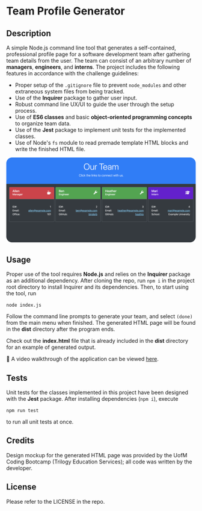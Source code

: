 # Team Profile Generator

## Description

A simple Node.js command line tool that generates a self-contained, professional profile page for a software development team after gathering team details from the user. The team can consist of an arbitrary number of **managers**, **engineers**, and **interns**. The project includes the following features in accordance with the challenge guidelines:
- Proper setup of the `.gitignore` file to prevent `node_modules` and other extraneous system files from being tracked.
- Use of the **Inquirer** package to gather user input.
- Robust command line UX/UI to guide the user through the setup process.
- Use of **ES6 classes** and basic **object-oriented programming concepts** to organize team data.
- Use of the **Jest** package to implement unit tests for the implemented classes.
- Use of Node's `fs` module to read premade template HTML blocks and write the finished HTML file.

![A screenshot shows an example of the generated HTML file.](./images/readme_screenshot.png)

## Usage

Proper use of the tool requires **Node.js** and relies on the **Inquirer** package as an additional dependency. After cloning the repo, run `npm i` in the project root directory to install Inquirer and its dependencies. Then, to start using the tool, run

    node index.js

Follow the command line prompts to generate your team, and select `(done)` from the main menu when finished. The generated HTML page will be found in the **dist** directory after the program ends.

Check out the **index.html** file that is already included in the **dist** directory for an example of generated output.

🎥 A video walkthrough of the application can be viewed [here](https://drive.google.com/file/d/1AjZ6rPOEcBpVbnOYQ1P7Xe1s0V9dBJTX/view).

## Tests

Unit tests for the classes implemented in this project have been designed with the **Jest** package. After installing dependencies (`npm i`), execute

    npm run test 

to run all unit tests at once.

## Credits

Design mockup for the generated HTML page was provided by the UofM Coding Bootcamp (Trilogy Education Services); all code was written by the developer.

## License

Please refer to the LICENSE in the repo.
